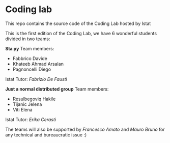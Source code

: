 # Coding lab
This repo contains the source code of the Coding Lab hosted by Istat

This is the first edition of the Coding Lab, we have 6 wonderful students divided in two teams:

**Sta py**
Team members:
 * Fabbrico Davide
 * Khateeb Ahmad Arsalan
 * Pagnoncelli Diego

Istat Tutor:
*Fabrizio De Fausti*

**Just a normal distributed group**
Team members:
 * Resulbegoviq Hakile
 * Tijanic Jelena
 * Viti Elena

Istat Tutor:
*Erika Cerasti*

The teams will also be supported by *Francesco Amato* and *Mauro Bruno* for any technical and bureaucratic issue :)

